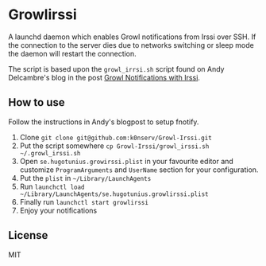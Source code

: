 Growlirssi
==========

A launchd daemon which enables Growl notifications from Irssi over SSH. If the connection to the server dies due to networks switching or sleep mode the daemon will restart the connection.

The script is based upon the `growl_irrsi.sh` script found on Andy Delcambre's blog in the post [Growl Notifications with Irssi](http://andy.delcambre.com/2008/12/06/growl-notifications-with-irssi.html).

How to use
----------
Follow the instructions in Andy's blogpost to setup fnotify.

1. Clone `git clone git@github.com:k0nserv/Growl-Irssi.git`
2. Put the script somewhere `cp Growl-Irssi/growl_irssi.sh ~/.growl_irssi.sh`
3. Open `se.hugotunius.growirssi.plist` in your favourite editor and customize `ProgramArguments` and `UserName` section for your configuration.
4. Put the `plist` in `~/Library/LaunchAgents`
5. Run `launchctl load ~/Library/LaunchAgents/se.hugotunius.growlirssi.plist`
6. Finally run `launchctl start growlirssi`
7. Enjoy your notifications

License
--------
MIT